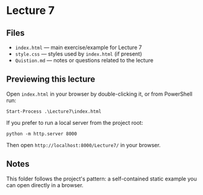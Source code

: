 Lecture 7
=========

Files
-----

- `index.html` — main exercise/example for Lecture 7
- `style.css` — styles used by `index.html` (if present)
- `Quistion.md` — notes or questions related to the lecture

Previewing this lecture
-----------------------

Open `index.html` in your browser by double-clicking it, or from PowerShell run:

    Start-Process .\Lecture7\index.html

If you prefer to run a local server from the project root:

    python -m http.server 8000

Then open `http://localhost:8000/Lecture7/` in your browser.

Notes
-----

This folder follows the project's pattern: a self-contained static example you can open directly in a browser.
